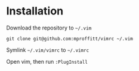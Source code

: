Installation
============

Download the repository to `~/.vim`

`git clone git@github.com:mproffitt/vimrc ~/.vim`

Symlink `~/.vim/vimrc` to `~/.vimrc`

Open vim, then run `:PlugInstall`
